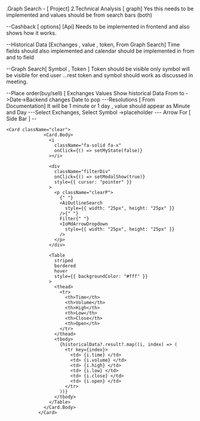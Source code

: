 .Graph Search - [ Project]
2.Technical Analysis [ graph]
Yes this needs to be implemented and values should be from search bars (both)



--Cashback [ options] [Api]
Needs to be implemented in frontend and also shows how it works.




--Historical Data [Exchanges , value , token, From Graph Search]
Time fields should also implemented and calendar should be implemented in from and to field




--Graph Search[ Symbol , Token ]
Token should be visible only symbol will be visible for end user ...rest token and symbol should work as discussed in meeting.


--Place order(buy/sell) [ Exchanges Values Show historical Data From to
->Date->Backend changes Date to pop
---Resolutions [ From Documentation]
It will be 1 minute or 1 day , value should appear as Minute and Day
---Select Exchanges, Select Symbol ->placeholder
--- Arrow For [ Side Bar ] --


    <Card className="clear">
                  <Card.Body>
                    <i
                      className="fa-solid fa-x"
                      onClick={() => setMyState(false)}
                    ></i>

                    <div
                      className="filterDiv"
                      onClick={() => setModalShow(true)}
                      style={{ cursor: "pointer" }}
                    >
                      <p className="clearP">
                        {" "}
                        <AiOutlineSearch
                          style={{ width: "25px", height: "25px" }}
                        />{" "}
                        Filter{" "}
                        <IoMdArrowDropdown
                          style={{ width: "25px", height: "25px" }}
                        />
                      </p>
                    </div>

                    <Table
                      striped
                      bordered
                      hover
                      style={{ backgroundColor: "#fff" }}
                    >
                      <thead>
                        <tr>
                          <th>Time</th>
                          <th>Volume</th>
                          <th>High</th>
                          <th>Low</th>
                          <th>Close</th>
                          <th>Open</th>
                        </tr>
                      </thead>
                      <tbody>
                        {historicalData?.result?.map((i, index) => (
                          <tr key={index}>
                            <td> {i.time} </td>
                            <td> {i.volume} </td>
                            <td> {i.high} </td>
                            <td> {i.low} </td>
                            <td> {i.close} </td>
                            <td> {i.open} </td>
                          </tr>
                        ))}
                      </tbody>
                    </Table>
                  </Card.Body>
                </Card>